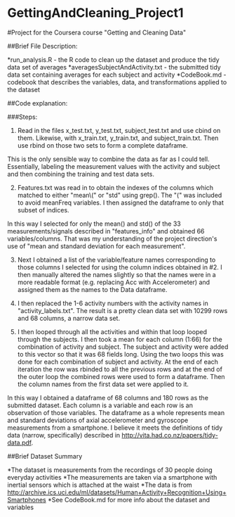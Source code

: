 GettingAndCleaning_Project1
===========================

#Project for the Coursera course "Getting and Cleaning Data"

##Brief File Description:

*run_analysis.R - the R code to clean up the dataset and produce the tidy data set of averages
*averagesSubjectAndActivity.txt - the submitted tidy data set containing averages for each subject and activity
*CodeBook.md - codebook that describes the variables, data, and transformations applied to the dataset

##Code explanation:

###Steps:

1. Read in the files x_test.txt, y_test.txt, subject_test.txt and use cbind on them. 
Likewise, with x_train.txt, y_train.txt, and subject_train.txt. Then use rbind on those 
two sets to form a complete dataframe. 

This is the only sensible way to combine the data as far as I could tell. Essentially, 
labeling the measurement values with the activity and subject and then combining the training
and test data sets.

2. Features.txt was read in to obtain the indexes of the columns which matched to either 
"mean\\(" or "std" using grep(). The "(" was included to avoid meanFreq variables. 
I then assigned the dataframe to only that subset of indices.

In this way I selected for only the mean() and std() of the 33 measurements/signals
described in "features_info" and obtained 66 variables/columns. That was my understanding 
of the project direction's use of "mean and standard deviation for each measurement". 

3. Next I obtained a list of the variable/feature names corresponding to those 
columns I selected for using the column indices obtained in #2. I then manually altered 
the names slightly so that the names were in a more readable format (e.g. replacing Acc
with Accelerometer) and assigned them as the names to the Data dataframe.

4. I then replaced the 1-6 activity numbers with the activity names in "activity_labels.txt". 
The result is a pretty clean data set with 10299 rows and 68 columns, a narrow data set.

5. I then looped through all the activities and within that loop looped through the subjects. 
I then took a mean for each column (1:66) for the combination of activity and subject. The 
subject and activity were added to this vector so that it was 68 fields long. Using the 
two loops this was done for each combination of subject and activity. At the end of each
iteration the row was rbinded to all the previous rows and at the end of the outer loop
the combined rows were used to form a dataframe. Then the column names from the first data 
set were applied to it.

In this way I obtained a dataframe of 68 columns and 180 rows as the submitted dataset. 
Each column is a variable and each row is an observation of those variables. 
The dataframe as a whole represents mean and standard deviations of axial accelerometer 
and gyroscope measurements from a smartphone. I believe it meets the definitions of 
tidy data (narrow, specifically) described in http://vita.had.co.nz/papers/tidy-data.pdf.


##Brief Dataset Summary

*The dataset is measurements from the recordings of 30 people doing everyday activities
*The measurements are taken via a smartphone with inertial sensors which is attached at the waist
*The data is from http://archive.ics.uci.edu/ml/datasets/Human+Activity+Recognition+Using+Smartphones
*See CodeBook.md for more info about the dataset and variables
